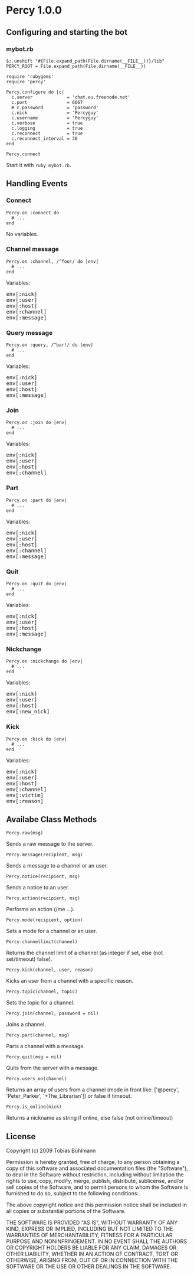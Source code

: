 # Percy 1.0.0

## Configuring and starting the bot

### mybot.rb
    $:.unshift "#{File.expand_path(File.dirname(__FILE__))}/lib"
    PERCY_ROOT = File.expand_path(File.dirname(__FILE__))

    require 'rubygems'
    require 'percy'
    
    Percy.configure do |c|
      c.server             = 'chat.eu.freenode.net'
      c.port               = 6667
      # c.password         = 'password'
      c.nick               = 'Percyguy'
      c.username           = 'Percyguy'
      c.verbose            = true
      c.logging            = true
      c.reconnect          = true
      c.reconnect_interval = 30
    end
    
    Percy.connect

Start it with `ruby mybot.rb`.

## Handling Events
### Connect
    Percy.on :connect do
      # ...
    end
No variables.

### Channel message
    Percy.on :channel, /^foo!/ do |env|
      # ...
    end
Variables:

<tt>env[:nick]<br />
env[:user]<br />
env[:host]<br />
env[:channel]<br />
env[:message]</tt>

### Query message
    Percy.on :query, /^bar!/ do |env|
      # ...
    end
Variables:

<tt>env[:nick]<br />
env[:user]<br />
env[:host]<br />
env[:message]</tt>

### Join
    Percy.on :join do |env|
      # ...
    end
Variables:

<tt>env[:nick]<br />
env[:user]<br />
env[:host]<br />
env[:channel]</tt>

### Part
    Percy.on :part do |env|
      # ...
    end
Variables:

<tt>env[:nick]<br />
env[:user]<br />
env[:host]<br />
env[:channel]<br />
env[:message]</tt>

### Quit
    Percy.on :quit do |env|
      # ...
    end
Variables:

<tt>env[:nick]<br />
env[:user]<br />
env[:host]<br />
env[:message]</tt>

### Nickchange
    Percy.on :nickchange do |env|
      # ...
    end
Variables:

<tt>env[:nick]<br />
env[:user]<br />
env[:host]<br />
env[:new_nick]</tt>

### Kick
    Percy.on :kick do |env|
      # ...
    end
Variables:

<tt>env[:nick]<br />
env[:user]<br />
env[:host]<br />
env[:channel]<br />
env[:victim]<br />
env[:reason]</tt>

## Availabe Class Methods

`Percy.raw(msg)`

Sends a raw message to the server.

`Percy.message(recipient, msg)`

Sends a message to a channel or an user.

`Percy.notice(recipient, msg)`

Sends a notice to an user.

`Percy.action(recipient, msg)`

Performs an action (/me ...).

`Percy.mode(recipient, option)`

Sets a mode for a channel or an user.

`Percy.channellimit(channel)`

Returns the channel limit of a channel (as integer if set, else (not set/timeout) false).

`Percy.kick(channel, user, reason)`

Kicks an user from a channel with a specific reason.

`Percy.topic(channel, topic)`

Sets the topic for a channel.

`Percy.join(channel, password = nil)`

Joins a channel.

`Percy.part(channel, msg)`

Parts a channel with a message.

`Percy.quit(msg = nil)`

Quits from the server with a message.

`Percy.users_on(channel)`

Returns an array of users from a channel (mode in front like: ['@percy', 'Peter_Parker', '+The_Librarian']) or false if timeout.


`Percy.is_online(nick)`

Returns a nickname as string if online, else false (not online/timeout)

## License
Copyright (c) 2009 Tobias Bühlmann

Permission is hereby granted, free of charge, to any person obtaining a copy of this software and associated documentation files (the "Software"), to deal in the Software without restriction, including without limitation the rights to use, copy, modify, merge, publish, distribute, sublicense, and/or sell copies of the Software, and to permit persons to whom the Software is furnished to do so, subject to the following conditions:

The above copyright notice and this permission notice shall be included in all copies or substantial portions of the Software.

THE SOFTWARE IS PROVIDED "AS IS", WITHOUT WARRANTY OF ANY KIND, EXPRESS OR IMPLIED, INCLUDING BUT NOT LIMITED TO THE WARRANTIES OF MERCHANTABILITY, FITNESS FOR A PARTICULAR PURPOSE AND NONINFRINGEMENT. IN NO EVENT SHALL THE AUTHORS OR COPYRIGHT HOLDERS BE LIABLE FOR ANY CLAIM, DAMAGES OR OTHER LIABILITY, WHETHER IN AN ACTION OF CONTRACT, TORT OR OTHERWISE, ARISING FROM, OUT OF OR IN CONNECTION WITH THE SOFTWARE OR THE USE OR OTHER DEALINGS IN THE SOFTWARE.
